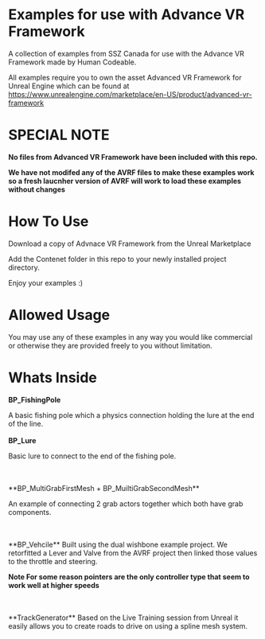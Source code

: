 # Examples for use with Advance VR Framework
A collection of examples from SSZ Canada for use with the Advance VR Framework made by Human Codeable.


All examples require you to own the asset Advanced VR Framework for Unreal Engine which can be found at
https://www.unrealengine.com/marketplace/en-US/product/advanced-vr-framework

# SPECIAL NOTE

**No files from Advanced VR Framework have been included with this repo.**

**We have not modifed any of the AVRF files to make these examples work so a fresh laucnher version of AVRF will work to load these examples without changes**





# How To Use
Download a copy of Advnace VR Framework from the Unreal Marketplace

Add the Contenet folder in this repo to your newly installed project directory.

Enjoy your examples :)



# Allowed Usage 
You may use any of these examples in any way you would like commercial or otherwise they are provided freely to you without limitation.



# Whats Inside

**BP_FishingPole**
  
  A basic fishing pole which a physics connection holding the lure at the end of the line.
<br>
<br>
**BP_Lure**

  Basic lure to connect to the end of the fishing pole.
 
<br>
<br>
**BP_MultiGrabFirstMesh + BP_MuiltiGrabSecondMesh**

  An example of connecting 2 grab actors together which both have grab components.
  
<br>
<br> 
**BP_Vehcile**
  Built using the dual wishbone example project. We retorfitted a Lever and Valve from the AVRF project then linked those values to the throttle and steering.

**Note For some reason pointers are the only controller type that seem to work well at higher speeds**  

<br>
<br>
**TrackGenerator**
Based on the Live Training session from Unreal it easily allows you to create roads to drive on using a spline mesh system.


 
